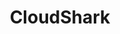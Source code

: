 ---
facebook: https://facebook.com/CloudsharkAppliance
linkedin: https://linkedin.com/company/cloudshark
logohandle: cloudsharkio
sort: cloudshark
title: CloudShark
twitter: https://x.com/cloudshark
website: https://cloudshark.io/
youtube: https://youtube.com/channel/UCdfliphV2f-aSh6a8q5LjQw
---